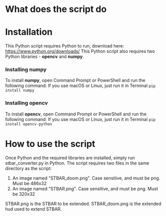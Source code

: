 # What does the script do


# Installation
This Python script requires Python to run, download here: https://www.python.org/downloads/
This Python script also requires two Python libraries - **opencv** and **numpy**.

### Installing numpy
To install **numpy**, open Command Prompt or PowerShell and run the following command:
If you use macOS or Linux, just run it in Terminal
```pip install numpy```

### Installing opencv
To install **opencv**, open Command Prompt or PowerShell and run the following command:
If you use macOS or Linux, just run it in Terminal
```pip install opencv-python```

# How to use the script
Once Python and the required libraries are installed, simply run stbar_converter.py in Python.
The script requires two files in the same directory as the script:
1. An image named "STBAR_doom.png". Case sensitive, and must be png. Must be 486x32
2. An image named "STBAR.png". Case sensitive, and must be png. Must be 320x32


STBAR.png is the STBAR to be extended.
STBAR_doom.png is the extended hud used to extend STBAR.
